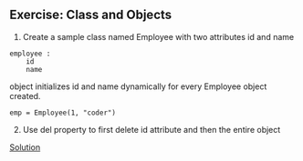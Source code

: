 ## Exercise: Class and Objects

1. Create a sample class named Employee with two attributes id and name 

```
employee :
    id
    name
```
object initializes id and name dynamically for every Employee object created.
 
```
emp = Employee(1, "coder")
```

2. Use del property to first delete id attribute and then the entire object


[Solution](https://github.com/Siva-2004/Python-Learn-and-Practice/blob/main/Basic%20Problems/Classes%20and%20Objects/Solution.ipynb)
